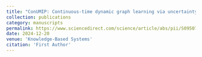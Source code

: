 ```yaml
---
title: "ConUMIP: Continuous-time dynamic graph learning via uncertainty masked mix-up on representation space"
collection: publications
category: manuscripts
permalink: https://www.sciencedirect.com/science/article/abs/pii/S0950705124013820
date: 2024-12-20
venue: 'Knowledge-Based Systems'
citation: 'First Author'
---
```

